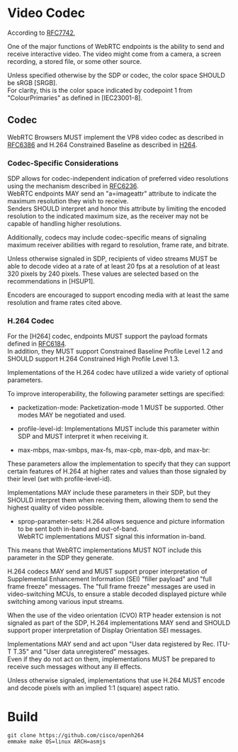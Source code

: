 # Video Codec

According to [RFC7742](https://tools.ietf.org/html/rfc7742),

One of the major functions of WebRTC endpoints is the ability to send and receive interactive video.  The video might come from a camera, a screen recording, a stored file, or some other source.  
   
Unless specified otherwise by the SDP or codec, the color space SHOULD be sRGB [SRGB].  
For clarity, this is the color space indicated by codepoint 1 from "ColourPrimaries" as defined in [IEC23001-8].

## Codec

  WebRTC Browsers MUST implement the VP8 video codec as described in [RFC6386](https://tools.ietf.org/html/rfc6386) and H.264 Constrained Baseline as described in [H264](http://www.itu.int/rec/T-REC-H.264).
  
### Codec-Specific Considerations

SDP allows for codec-independent indication of preferred video resolutions using the mechanism described in [RFC6236](https://tools.ietf.org/html/rfc6236).  
WebRTC endpoints MAY send an "a=imageattr" attribute to indicate the maximum resolution they wish to receive.  
Senders SHOULD interpret and honor this attribute by limiting the encoded resolution to the indicated  maximum size, as the receiver may not be capable of handling higher
resolutions.

Additionally, codecs may include codec-specific means of signaling maximum receiver abilities with regard to resolution, frame rate, and
bitrate.    

Unless otherwise signaled in SDP, recipients of video streams MUST be  able to decode video at a rate of at least 20 fps at a resolution of
at least 320 pixels by 240 pixels.  These values are selected based  on the recommendations in [HSUP1].

Encoders are encouraged to support encoding media with at least the  same resolution and frame rates cited above.


### H.264 Codec

For the [H264] codec, endpoints MUST support the payload formats defined in [RFC6184](https://tools.ietf.org/html/rfc6184).  
In addition, they MUST support Constrained Baseline Profile Level 1.2 and SHOULD support H.264 Constrained High Profile Level 1.3.

Implementations of the H.264 codec have utilized a wide variety of optional parameters.  

To improve interoperability, the following  parameter settings are specified:

* packetization-mode:  Packetization-mode 1 MUST be supported.  Other modes MAY be negotiated and used.

* profile-level-id:  Implementations MUST include this parameter within SDP and MUST interpret it when receiving it.

* max-mbps, max-smbps, max-fs, max-cpb, max-dpb, and max-br:

These parameters allow the implementation to specify that they can support certain features of H.264 at higher rates and values 
than those signaled by their level (set with profile-level-id).

Implementations MAY include these parameters in their SDP, but they SHOULD interpret them when receiving them, allowing them to send the highest quality of video possible.

* sprop-parameter-sets:  H.264 allows sequence and picture information to be sent both in-band and out-of-band.  
WebRTC implementations  MUST signal this information in-band.  

This means that WebRTC implementations MUST NOT include this parameter in the SDP they  generate.

H.264 codecs MAY send and MUST support proper interpretation of  Supplemental Enhancement Information (SEI) "filler payload" and "full frame freeze" messages.  The "full frame freeze" messages are used in  video-switching MCUs, to ensure a stable decoded displayed picture while switching among various input streams.

When the use of the video orientation (CVO) RTP header extension is not signaled as part of the SDP, H.264 implementations MAY send and SHOULD support proper interpretation of Display Orientation SEI  messages.

Implementations MAY send and act upon "User data registered by Rec. ITU-T T.35" and "User data unregistered" messages.  
Even if they do  not act on them, implementations MUST be prepared to receive such  messages without any ill effects.

Unless otherwise signaled, implementations that use H.264 MUST encode and decode pixels with an implied 1:1 (square) aspect ratio.

# Build 

```shell script
git clone https://github.com/cisco/openh264
emmake make OS=linux ARCH=asmjs
```

